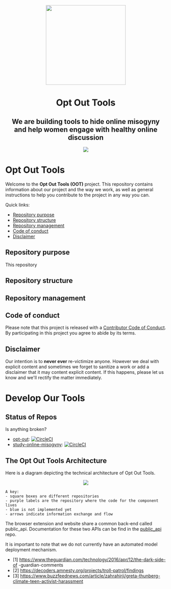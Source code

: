 <p align="center"> <img width="250" height="250" src="opt_out_logo.png"> </p>

<p></p> <h1 align="center"> Opt Out Tools </h1>

<h2 align="center"> We are building tools to hide online misogyny and help
 women engage with healthy online discussion </h2>

<p align="center"> <img src="opt-out-demo.gif"> </p>

# Opt Out Tools

Welcome to the **Opt Out Tools (OOT)** project. This repository contains
information about our project and the way we work, as well as general
instructions to help you contribute to the project in any way you can.

Quick links:

- [Repository purpose](#Repository-purpose)
- [Repository structure](#Repository-structure)
- [Repository management](#Repository-management)
- [Code of conduct](#Code-of-conduct)
- [Disclaimer](#Disclaimer)

## Repository purpose

This repository

## Repository structure

## Repository management

## Code of conduct

Please note that this project is released with a [Contributor Code of Conduct](https://github.com/malteserteresa/opt-out/blob/master/CODE_OF_CONDUCT.md).
By participating in this project you agree to abide by its terms.

## Disclaimer

Our intention is to **never ever** re-victimize anyone. However we deal with
explicit content and sometimes we forget to sanitize a work or add a disclaimer
that it may content explicit content. If this happens, please let us know and
we'll rectify the matter immediately.

# Develop Our Tools
## Status of Repos
Is anything broken?
- [opt-out](https://github.com/opt-out-tools/opt-out):
  [![CircleCI](https://circleci.com/gh/opt-out-tools/opt-out.svg?style=svg)](https://circleci.com/gh/opt-out-tools/opt-out)
- [study-online-misogyny](https://github.com/opt-out-tools/study-online-misogyny):
  [![CircleCI](https://circleci.com/gh/opt-out-tools/study-online-misogyny.svg?style=svg)](https://circleci.com/gh/opt-out-tools/study-online-misogyny)

## The Opt Out Tools Architecture
Here is a diagram depicting the technical architecture of Opt Out Tools.

<p align="center"> <img src="opt_out_architecture.png"> </p>

```
A key:
- square boxes are different repositories
- purple labels are the repository where the code for the component lives
- blue is not implemented yet
- arrows indicate information exchange and flow
```

The browser extension and website share a common back-end called public_api.
Documentation for these two APIs can be find in the
[public_api](https://github.com/opt-out-tools/public_api) repo.

It is important to note that we do not currently have an automated model
deployment mechanism.



- [1] https://www.theguardian.com/technology/2016/apr/12/the-dark-side-of
-guardian-comments
- [2] https://decoders.amnesty.org/projects/troll-patrol/findings
- [3] https://www.buzzfeednews.com/article/zahrahirji/greta-thunberg-climate-teen-activist-harassment
